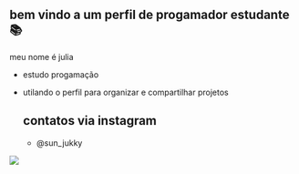 ## bem vindo a um perfil de progamador estudante 📚

meu nome é julia

- estudo progamação
- utilando o perfil para organizar e compartilhar projetos

  ## contatos via instagram

  - @sun_jukky

 ![](https://media1.tenor.com/m/w3APLkMuTX0AAAAC/computer-work.gif)
